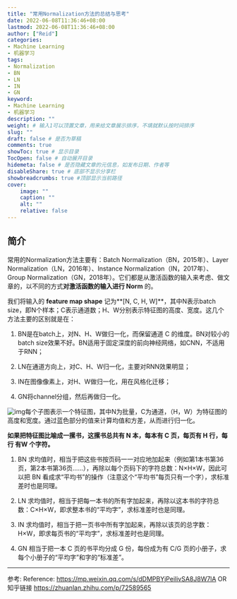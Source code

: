 ```yaml
---
title: "常用Normalization方法的总结与思考"
date: 2022-06-08T11:36:46+08:00
lastmod: 2022-06-08T11:36:46+08:00
author: ["Reid"]
categories: 
- Machine Learning
- 机器学习
tags: 
- Normalization
- BN
- LN
- IN
- GN
keyword:
- Machine Learning
- 机器学习
description: ""
weight: # 输入1可以顶置文章，用来给文章展示排序，不填就默认按时间排序
slug: ""
draft: false # 是否为草稿
comments: true
showToc: true # 显示目录
TocOpen: false # 自动展开目录
hidemeta: false # 是否隐藏文章的元信息，如发布日期、作者等
disableShare: true # 底部不显示分享栏
showbreadcrumbs: true #顶部显示当前路径
cover:
    image: ""
    caption: ""
    alt: ""
    relative: false
---
```


## 简介

常用的Normalization方法主要有：Batch Normalization（BN，2015年）、Layer Normalization（LN，2016年）、Instance Normalization（IN，2017年）、Group Normalization（GN，2018年）。它们都是从激活函数的输入来考虑、做文章的，以不同的方式**对激活函数的输入进行 Norm** 的。

我们将输入的 **feature map shape** 记为**[N, C, H, W]**，其中N表示batch size，即N个样本；C表示通道数；H、W分别表示特征图的高度、宽度。这几个方法主要的区别就是在：

1. BN是在batch上，对N、H、W做归一化，而保留通道 C 的维度。BN对较小的batch size效果不好。BN适用于固定深度的前向神经网络，如CNN，不适用于RNN；

2. LN在通道方向上，对C、H、W归一化，主要对RNN效果明显；

3. IN在图像像素上，对H、W做归一化，用在风格化迁移；

4. GN将channel分组，然后再做归一化。

![img](https://mmbiz.qpic.cn/sz_mmbiz_jpg/gYUsOT36vfoMdJzNnwHQ7Elg9fUeYPYz8lmO7YQC1FQ8yFKw5ibW1u7GVpTxm6Kv989mCcRGrQn4jArecib8qOqQ/640?wx_fmt=jpeg&tp=webp&wxfrom=5&wx_lazy=1&wx_co=1)每个子图表示一个特征图，其中N为批量，C为通道，（H，W）为特征图的高度和宽度。通过蓝色部分的值来计算均值和方差，从而进行归一化。

**如果把特征图比喻成一摞书，这摞书总共有 N 本，每本有 C 页，每页有 H 行，每行 有W 个字符。**

1. BN 求均值时，相当于把这些书按页码一一对应地加起来（例如第1本书第36页，第2本书第36页......），再除以每个页码下的字符总数：N×H×W，因此可以把 BN 看成求“平均书”的操作（注意这个“平均书”每页只有一个字），求标准差时也是同理。

2. LN 求均值时，相当于把每一本书的所有字加起来，再除以这本书的字符总数：C×H×W，即求整本书的“平均字”，求标准差时也是同理。

3. IN 求均值时，相当于把一页书中所有字加起来，再除以该页的总字数：H×W，即求每页书的“平均字”，求标准差时也是同理。

4. GN 相当于把一本 C 页的书平均分成 G 份，每份成为有 C/G 页的小册子，求每个小册子的“平均字”和字的“标准差”。

---
参考:
Reference: https://mp.weixin.qq.com/s/dDMPBYjPeilivSA8J8W7lA 
OR 知乎链接  https://zhuanlan.zhihu.com/p/72589565